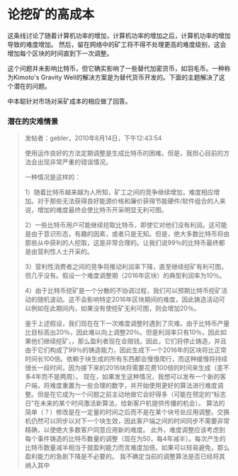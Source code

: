 # 论挖矿的高成本

这条线讨论了随着计算机功率的增加，计算机功率的增加之后，计算机功率的增加导致的难度增加。 然后，留在网络中的矿工将不得不处理更高的难度级别，这会增加每个区块的时间直到下一次调整。

这个问题并未影响比特币，但它确实影响了一些替代加密货币，如羽毛币。一种称为Kimoto's Gravity Well的解决方案是为替代货币开发的。下面的主题解决了这个潜在的问题。

中本聪针对市场对采矿成本的相应做了回答。


### 潜在的灾难情景

> 发帖者：gebler，2010年8月14日，下午12:43:54
>
> 使用运作良好的方法定期调整是生成比特币的困难。但是，我担心目前的方法会出现非常严重的错误情况。
>
> 一种情况是这样的：
>
> 1）随着比特币越来越为人所知，矿工之间的竞争继续增加，难度相应增加。对于那些无法获得良好能源价格和廉价获得节能硬件/软件组合的人来说，增加的难度最终会使比特币开采明显无利可图。
>
> 2）一些比特币用户可能继续挖取比特币，即使它对他们没有利润。这可能是由于意识形态，有趣的因素，或者只是无知。但是，绝大多数比特币将由那些从中获利的人挖取，这是非常合理的。让我们说99％的比特币最终都是由营利性人士开采的。
>
> 3）营利性消费者之间的竞争将推动利润率下降，直至继续挖矿有利可图，但几乎没有。假设一个难度调整期（2016年区块）的典型利润率为10％。
>
> 4）由于比特币挖矿是一个分散的不协调过程，我们可以预期比特币挖矿活动的随机波动。这不会影响特定2016年区块期间的难度，因此铸造活动可以例如在此期间内，如果没有使挖矿无利可图，则会增加20％。
>
> 鉴于上述假设，我们现在在下一次难度调整时遇到了灾难。由于比特币产量比目标高出20％，因此难以向上调整20％。但是利润率只有10％，因此如果他们继续挖矿，，那么盈利者现在会赔钱。因此，它们将停止铸造，并且由于它们构成了99％的铸造能力，因此生成下一个2016年的区块将比正常时间长100倍。依赖于块生成的所有东西都会慢慢爬行，而这种缓慢将持续很长一段时间，因为接下来的2016块将需要花费100倍的时间来生成（差不多4年而不是两周）。
现在，如果发生这种情况，我想可以发布一个新的客户端，将难度重置为一些合理的数字，并开始使用更好的算法进行难度调整。但是在它成为一个问题之前主动地做它会好得多（可能在预定的“标志日”在未来的某个时间激活新算法，给新客户机提供传播的机会）。
算法的简单（？）修改是在一定量的时间之后而不是在某个块号处应用调整。交换机仍然可以同步以对下一个块生效，因此客户端之间的时间同步不需要非常精确，以使绝大多数客户同意应用新的难度。
此外，难度调整应该考虑到每个事件铸造的比特币数量的调整（现在为50，每4年减半）。每次产生的比特币数量减半相当于就盈利能力而言难度加倍，如果可以轻易避免，那么盈利能力的急剧下降是不必要的。
我不确定当前的调整算法是否已经将其纳入其中


